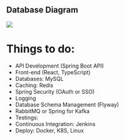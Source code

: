 ## Database Diagram

<img src="https://res.cloudinary.com/dhihq4dym/image/upload/v1683557621/goodreads_l8lpxr.png">



# Things to do:
- API Development (Spring Boot API)
- Front-end (React, TypeScript)
- Databases: MySQL
- Caching: Redis
- Spring Security (OAuth or SSO)
- Logging
- Database Schema Management (Flyway)
- RabbitMQ or Spring for Kafka
- Testings: 
- Continuous Integration: Jenkins
- Deploy: Docker, K8S, Linux